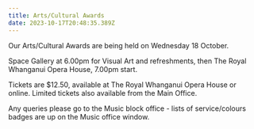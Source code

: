 ```yaml
---
title: Arts/Cultural Awards
date: 2023-10-17T20:48:35.389Z
---
```

Our Arts/Cultural Awards are being held on Wednesday 18 October.

Space Gallery at 6.00pm for Visual Art              and refreshments, then The Royal Whanganui Opera House, 7.00pm start.

Tickets are $12.50, available at The Royal Whanganui Opera House or online. Limited tickets also available from the Main Office. 

Any queries please go to the Music block office - lists of service/colours badges are up on the Music office window.
